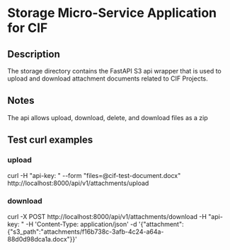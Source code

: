 # Storage Micro-Service Application for CIF

## Description
The storage directory contains the FastAPI S3 api wrapper that is used to
upload and download attachment documents related to CIF Projects.

## Notes
The api allows upload, download, delete, and download files as a zip

## Test curl examples

### upload
curl -H "api-key: <api-key>" --form "files=@cif-test-document.docx" http://localhost:8000/api/v1/attachments/upload

### download
curl -X POST http://localhost:8000/api/v1/attachments/download -H "api-key: <api-key>" -H 'Content-Type: application/json' -d '{"attachment":{"s3_path":"attachments/f16b738c-3afb-4c24-a64a-88d0d98dca1a.docx"}}'
